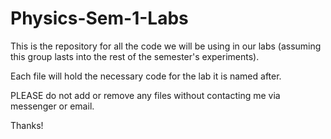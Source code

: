 # Physics-Sem-1-Labs
This is the repository for all the code we will be using in our labs (assuming this group lasts into the rest of the semester's experiments).

Each file will hold the necessary code for the lab it is named after. 

PLEASE do not add or remove any files without contacting me via messenger or email. 

Thanks!

